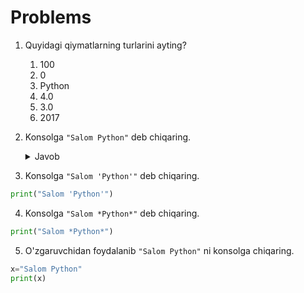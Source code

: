 # Problems

1. Quyidagi qiymatlarning turlarini ayting?

   1. 100
   2. 0
   3. Python
   4. 4.0
   5. 3.0
   6. 2017

2. Konsolga `"Salom Python"` deb chiqaring.
  
    <details> <summary>Javob</summary>
   
      ```python
      print("Salom Python")
      ```
      
      </details> 
 
3. Konsolga `"Salom 'Python'"` deb chiqaring.
```python
print("Salom 'Python'")
```
4. Konsolga `"Salom *Python*"` deb chiqaring.
```python
print("Salom *Python*")
```
5. O'zgaruvchidan foydalanib `"Salom Python"` ni konsolga chiqaring.
```python
x="Salom Python"
print(x)
```
